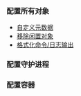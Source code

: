 ### 配置所有对象
* [自定义元数据](https://github.com/yubiaohyb/docker/blob/master/custom-metadata.md)
* [移除闲置对象](https://github.com/yubiaohyb/docker/blob/master/prune-unused-objects.md)
* [格式化命令/日志输出](https://github.com/yubiaohyb/docker/blob/master/format-command-and-log.md)
### 配置守护进程

### 配置容器
